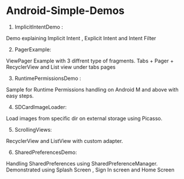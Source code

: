 # Android-Simple-Demos

1. ImplicitIntentDemo	:

  Demo explaining Implicit Intent , Explicit Intent and Intent Filter

2. PagerExample:	

  ViewPager Example with 3 diffrent type of fragments. 
  Tabs + Pager + RecyclerView and List view under tabs pages

3. RuntimePermissionsDemo	:

  Sample for Runtime Permissions handling on Android M and above with easy steps.

4. SDCardImageLoader:

  Load images from specific dir on external storage using Picasso.

5. ScrollingViews:	

  RecyclerView and ListView with custom adapter. 

6. SharedPreferencesDemo:

  Handling SharedPreferences using SharedPreferenceManager. Demonstrated using Splash Screen , Sign In screen and Home Screen
